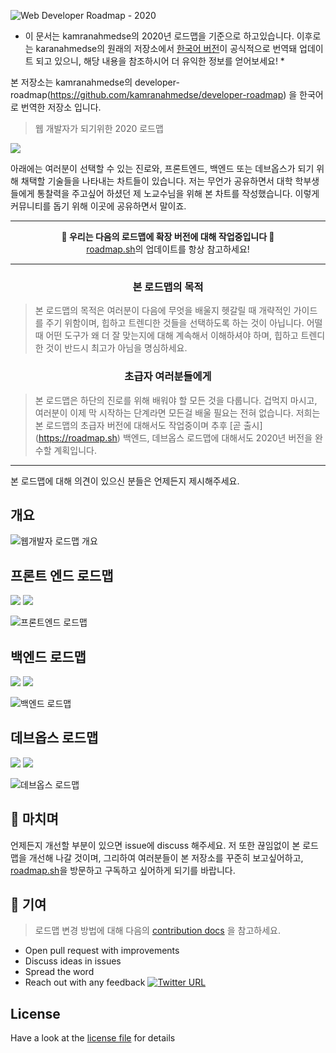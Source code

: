![Web Developer Roadmap - 2020](https://i.imgur.com/NNyc9QM.png)

* 이 문서는 kamranahmedse의 2020년 로드맵을 기준으로 하고있습니다. 이후로는 karanahmedse의 원래의 저장소에서 <a href="https://github.com/kamranahmedse/developer-roadmap/tree/master/translations/korean">한국어 버전</a>이 공식적으로 번역돼 업데이트 되고 있으니, 해당 내용을 참조하시어 더 유익한 정보를 얻어보세요! *
 
 본 저장소는 kamranahmedse의 developer-roadmap(https://github.com/kamranahmedse/developer-roadmap) 을 한국어로 번역한 저장소 입니다.

> 웹 개발자가 되기위한 2020 로드맵

[![](https://img.shields.io/badge/-Detailed%20Content%20on%20the%20Website%20-0a0a0a.svg?style=flat&colorA=0a0a0a)](http://roadmap.sh)

아래에는 여러분이 선택할 수 있는 진로와, 프론트엔드, 백엔드 또는 데브옵스가 되기 위해 채택할 기술들을 나타내는 차트들이 있습니다. 저는 무언가 공유하면서 대학 학부생들에게 통찰력을 주고싶어 하셨던 제 노교수님을 위해 본 차트를 작성했습니다. 이렇게 커뮤니티를 돕기 위해 이곳에 공유하면서 말이죠.

***
<p align="center"><b> 🎉 우리는 다음의 로드맵에 확장 버전에 대해 작업중입니다 🎉 </b><br><a href="http://roadmap.sh">roadmap.sh</a>의 업데이트를 항상 참고하세요!</p>

***

<h3 align="center"><strong>본 로드맵의 목적</strong></h3>

> 본 로드맵의 목적은 여러분이 다음에 무엇을 배울지 헷갈릴 때 개략적인 가이드를 주기 위함이며, 힙하고 트렌디한 것들을 선택하도록 하는 것이 아닙니다. 어떨 때 어떤 도구가 왜 더 잘 맞는지에 대해 계속해서 이해하셔야 하며, 힙하고 트렌디한 것이 반드시 최고가 아님을 명심하세요.

<h3 align="center"><strong>초급자 여러분들에게</strong></h3>

> 본 로드맵은 하단의 진로를 위해 배워야 할 모든 것을 다룹니다. 겁먹지 마시고, 여러분이 이제 막 시작하는 단계라면 모든걸 배울 필요는 전혀 없습니다. 저희는 본 로드맵의 초급자 버전에 대해서도 작업중이며 추후 [곧 출시] (https://roadmap.sh) 백엔드, 데브옵스 로드맵에 대해서도 2020년 버전을 완수할 계획입니다.

***

본 로드맵에 대해 의견이 있으신 분들은 언제든지 제시해주세요.

## 개요

![웹개발자 로드맵 개요](./img/intro(kr).png)

## 프론트 엔드 로드맵

[![](https://img.shields.io/badge/-Download%20PDF%20-0a0a0a.svg?style=flat&colorA=0a0a0a)](https://gum.co/frontend-roadmap) [![](https://img.shields.io/badge/-Shareable%20Link%20-0a0a0a.svg?style=flat&colorA=0a0a0a)](https://roadmap.sh/frontend)

![프론트엔드 로드맵](./img/frontend(kr).png)

## 백엔드 로드맵

[![](https://img.shields.io/badge/-Download%20PDF%20-0a0a0a.svg?style=flat&colorA=0a0a0a)](https://gum.co/backend-roadmap) [![](https://img.shields.io/badge/-Shareable%20Link%20-0a0a0a.svg?style=flat&colorA=0a0a0a)](https://roadmap.sh/backend)

![백엔드 로드맵](./img/backend(kr).png)

## 데브옵스 로드맵

[![](https://img.shields.io/badge/-Download%20PDF%20-0a0a0a.svg?style=flat&colorA=0a0a0a)](https://gum.co/devops-roadmap) [![](https://img.shields.io/badge/-Shareable%20Link%20-0a0a0a.svg?style=flat&colorA=0a0a0a)](https://roadmap.sh/devops)

![데브옵스 로드맵](./img/devops(kr).png)

## 🚦 마치며

언제든지 개선할 부분이 있으면 issue에 discuss 해주세요. 저 또한 끊임없이 본 로드맵을 개선해 나갈 것이며, 그리하여 여러분들이 본 저장소를 꾸준히 보고싶어하고, [roadmap.sh](http://roadmap.sh)을 방문하고 구독하고 싶어하게 되기를 바랍니다.

## 🙌 기여

> 로드맵 변경 방법에 대해 다음의 [contribution docs](./CONTRIBUTING(KR).md) 을 참고하세요.

- Open pull request with improvements
- Discuss ideas in issues
- Spread the word
- Reach out with any feedback [![Twitter URL](https://img.shields.io/twitter/url/https/twitter.com/kamranahmedse.svg?style=social&label=Follow%20%40kamranahmedse)](https://twitter.com/kamranahmedse)
 
## License

Have a look at the [license file](./LICENSE) for details
